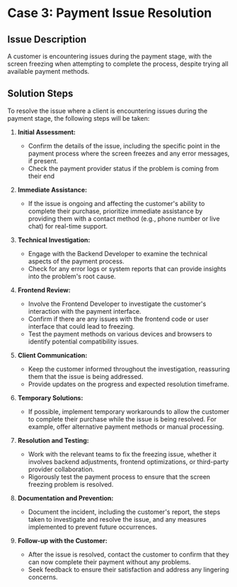 # Case 3: Payment Issue Resolution

## Issue Description
A customer is encountering issues during the payment stage, with the screen freezing when attempting to complete the process, despite trying all available payment methods.

## Solution Steps
To resolve the issue where a client is encountering issues during the payment stage, the following steps will be taken:

1. **Initial Assessment:**
   - Confirm the details of the issue, including the specific point in the payment process where the screen freezes and any error messages, if present.
   - Check the payment provider status if the problem is coming from their end

2. **Immediate Assistance:**
   - If the issue is ongoing and affecting the customer's ability to complete their purchase, prioritize immediate assistance by providing them with a contact method (e.g., phone number or live chat) for real-time support.

3. **Technical Investigation:**
   - Engage with the Backend Developer to examine the technical aspects of the payment process.
   - Check for any error logs or system reports that can provide insights into the problem's root cause.

4. **Frontend Review:**
   - Involve the Frontend Developer to investigate the customer's interaction with the payment interface.
   - Confirm if there are any issues with the frontend code or user interface that could lead to freezing.
   - Test the payment methods on various devices and browsers to identify potential compatibility issues.

5. **Client Communication:**
   - Keep the customer informed throughout the investigation, reassuring them that the issue is being addressed.
   - Provide updates on the progress and expected resolution timeframe.

6. **Temporary Solutions:**
   - If possible, implement temporary workarounds to allow the customer to complete their purchase while the issue is being resolved. For example, offer alternative payment methods or manual processing.

7. **Resolution and Testing:**
   - Work with the relevant teams to fix the freezing issue, whether it involves backend adjustments, frontend optimizations, or third-party provider collaboration.
   - Rigorously test the payment process to ensure that the screen freezing problem is resolved.

8. **Documentation and Prevention:**
   - Document the incident, including the customer's report, the steps taken to investigate and resolve the issue, and any measures implemented to prevent future occurrences.

9. **Follow-up with the Customer:**
   - After the issue is resolved, contact the customer to confirm that they can now complete their payment without any problems.
   - Seek feedback to ensure their satisfaction and address any lingering concerns.
